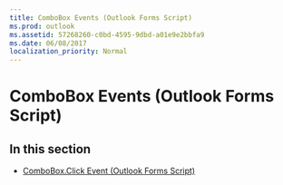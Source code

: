 ```yaml
---
title: ComboBox Events (Outlook Forms Script)
ms.prod: outlook
ms.assetid: 57268260-c0bd-4595-9dbd-a01e9e2bbfa9
ms.date: 06/08/2017
localization_priority: Normal
---
```



# ComboBox Events (Outlook Forms Script)

## In this section


-  [ComboBox.Click Event (Outlook Forms Script)](Outlook.combobox.click.md)
    

